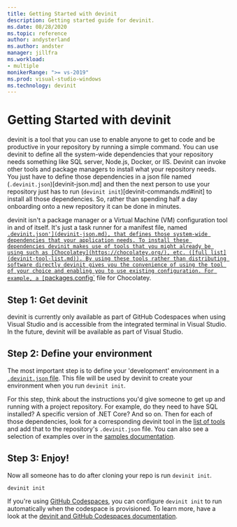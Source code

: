 ```yaml
---
title: Getting Started with devinit
description: Getting started guide for devinit.
ms.date: 08/28/2020
ms.topic: reference
author: andysterland
ms.author: andster
manager: jillfra
ms.workload:
- multiple
monikerRange: ">= vs-2019"
ms.prod: visual-studio-windows
ms.technology: devinit
---
```

# Getting Started with devinit

devinit is a tool that you can use to enable anyone to get to code and be productive in your repository by running a simple command. You can use devinit to define all the system-wide dependencies that your repository needs something like SQL server, Node.js, Docker, or IIS. Devinit can invoke other tools and package managers to install what your repository needs. You just have to define those dependencies in a json file named  (`.devinit.json`)[devinit-json.md] and then the next person to use your repository just has to run (`devinit init`)[devinit-commands.md#init] to install all those dependencies. So, rather than spending half a day onboarding onto a new repository it can be done in minutes.

devinit isn't a package manager or a Virtual Machine (VM) configuration tool in and of itself. It's just a task runner for a manifest file, named [`.devinit.json'](devinit-json.md), that defines those system-wide dependencies that your application needs. To install these dependencies devinit makes use of tools that you might already be using such as [Chocolatey](https://chocolatey.org/), etc. ([full list](devinit-tool-list.md)). By using these tools rather than distributing software directly devinit gives you the convenience of using the tool of your choice and enabling you to use existing configuration. For example, a [`packages.config`](https://chocolatey.org/docs/commands-install#packagesconfig) file for Chocolatey.  

## Step 1: Get devinit

devinit is currently only available as part of GitHub Codespaces when using Visual Studio and is accessible from the integrated terminal in Visual Studio. In the future, devinit will be available as part of Visual Studio.

## Step 2: Define your environment

The most important step is to define your 'development' environment in a [`.devinit.json` file](devinit-json.md). This file will be used by devinit to create your environment when you run `devinit init`.

For this step, think about the instructions you'd give someone to get up and running with a project repository. For example, do they need to have SQL installed? A specific version of .NET Core? And so on. Then for each of those dependencies, look for a corresponding devinit tool in the [list of tools](devinit-tool-list.md) and add that to the repository's `.devinit.json` file. You can also see a selection of examples over in the [samples documentation](sample-all-tool.md).

## Step 3: Enjoy!

Now all someone has to do after cloning your repo is run `devinit init`.

```console
devinit init
```

If you're using [GitHub Codespaces](https://github.com/features/codespaces), you can configure `devinit init` to run automatically when the codespace is provisioned. To learn more, have a look at the [devinit and GitHub Codespaces documentation](devinit-and-codespaces.md).
